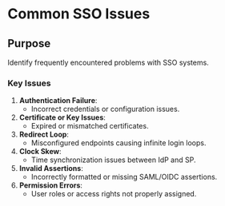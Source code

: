 # Common SSO Issues

## Purpose
Identify frequently encountered problems with SSO systems.

### Key Issues
1. **Authentication Failure**:
   - Incorrect credentials or configuration issues.
2. **Certificate or Key Issues**:
   - Expired or mismatched certificates.
3. **Redirect Loop**:
   - Misconfigured endpoints causing infinite login loops.
4. **Clock Skew**:
   - Time synchronization issues between IdP and SP.
5. **Invalid Assertions**:
   - Incorrectly formatted or missing SAML/OIDC assertions.
6. **Permission Errors**:
   - User roles or access rights not properly assigned.

